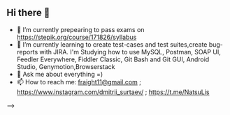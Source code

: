 ## Hi there 👋



- 🔭 I’m currently prepearing to pass exams on https://stepik.org/course/171826/syllabus
- 🌱 I’m currently learning to create test-cases and test suites,create bug-reports with JIRA.
I'm Studying how to use MySQL, Postman, SOAP UI, Feedler Everywhere, Fiddler Classic, Git Bash and Git GUI, Android Studio, Genymotion,Browserstack  
- 💬 Ask me about everything =)
- 📫 How to reach me: fraight11@gmail.com ; https://www.instagram.com/dmitrii_surtaev/ ; https://t.me/NatsuLis 

-->
